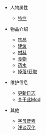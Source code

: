 - 人物属性
  * [特性](/character/Panelvalue.md)

- 物品介绍
  * [饰品](/item/trinket.md)
  * [建筑](/item/building.md)
  * [材料](/item/material.md)
  * [食物](/item/food.md)
  * [药水](/item/potion.md)
  * [掉落/获取](/item/loot.md)
  <!-- * [彩蛋/剧情](/character/plot.md) -->
- 维护信息
  * [更新日志](/project/updata.md)
  * [关于此Mod](/project/about.md)
- 其他
  * [字母音素](/other/proun.md)
  * [浅谈汉化](/other/gal_cn.md)



